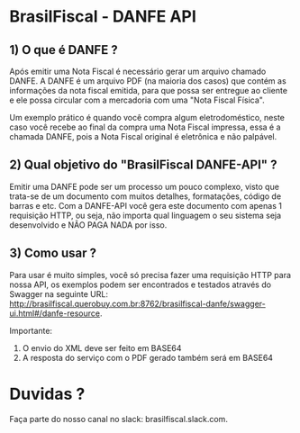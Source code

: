 
# BrasilFiscal - DANFE API

## 1) O que é DANFE ?
Após emitir uma Nota Fiscal é necessário gerar um arquivo chamado DANFE. A DANFE é um arquivo PDF (na maioria dos casos) que contém as informações da nota fiscal emitida, para que possa ser entregue ao cliente e ele possa circular com a mercadoria com uma "Nota Fiscal Física". 

Um exemplo prático é quando você compra algum eletrodoméstico, neste caso você recebe ao final da compra uma Nota Fiscal impressa, essa é a chamada DANFE, pois a Nota Fiscal original é eletrônica e não palpável. 


## 2) Qual objetivo do "BrasilFiscal DANFE-API" ?
Emitir uma DANFE pode ser um processo um pouco complexo, visto que trata-se de um documento com muitos detalhes, formatações, código de barras e etc. Com a DANFE-API você gera este documento com apenas 1 requisição HTTP, ou seja, não importa qual linguagem o seu sistema seja desenvolvido e NÃO PAGA NADA por isso.

## 3) Como usar ? 
Para usar é muito simples, você só precisa fazer uma requisição HTTP para nossa API, os exemplos podem ser encontrados e testados através do Swagger na seguinte URL: http://brasilfiscal.querobuy.com.br:8762/brasilfiscal-danfe/swagger-ui.html#/danfe-resource. 

Importante:
1) O envio do XML deve ser feito em BASE64
2) A resposta do serviço com o PDF gerado também será em BASE64

# Duvidas ? 
Faça parte do nosso canal no slack: brasilfiscal.slack.com. 
